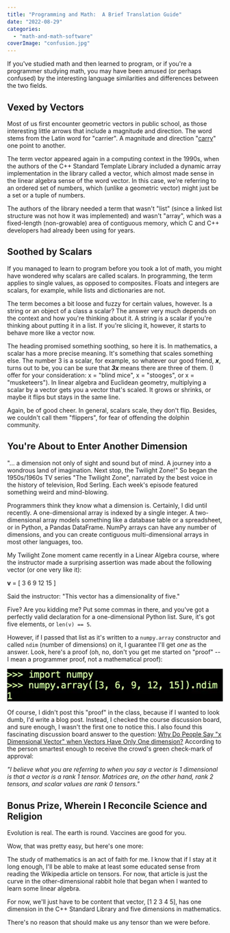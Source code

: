 ```yaml
---
title: "Programming and Math:  A Brief Translation Guide"
date: "2022-08-29"
categories: 
  - "math-and-math-software"
coverImage: "confusion.jpg"
---
```


If you've studied math and then learned to program, or if you're a programmer studying math, you may have been amused (or perhaps confused) by the interesting language similarities and differences between the two fields.

## Vexed by Vectors

Most of us first encounter geometric vectors in public school, as those interesting little arrows that include a magnitude and direction. The word stems from the Latin word for "carrier". A magnitude and direction "[carry](https://en.wikipedia.org/wiki/Euclidean_vector)" one point to another.

The term vector appeared again in a computing context in the 1990s, when the authors of the C++ Standard Template Library included a dynamic array implementation in the library called a vector, which almost made sense in the linear algebra sense of the word vector. In this case, we're referring to an ordered set of numbers, which (unlike a geometric vector) might just be a set or a tuple of numbers.

The authors of the library needed a term that wasn't "list" (since a linked list structure was not how it was implemented) and wasn't "array", which was a fixed-length (non-growable) area of contiguous memory, which C and C++ developers had already been using for years.

## Soothed by Scalars

If you managed to learn to program before you took a lot of math, you might have wondered why scalars are called scalars. In programming, the term applies to single values, as opposed to composites. Floats and integers are scalars, for example, while lists and dictionaries are not.

The term becomes a bit loose and fuzzy for certain values, however. Is a string or an object of a class a scalar? The answer very much depends on the context and how you're thinking about it. A string is a scalar if you're thinking about putting it in a list. If you're slicing it, however, it starts to behave more like a vector now.

The heading promised something soothing, so here it is. In mathematics, a scalar has a more precise meaning. It's something that scales something else. The number 3 is a scalar, for example, so whatever our good friend, **_x_**, turns out to be, you can be sure that **_3x_** means there are three of them. (I offer for your consideration: x = "blind mice", x = "stooges", or x = "musketeers"). In linear algebra and Euclidean geometry, multiplying a scalar by a vector gets you a vector that's scaled. It grows or shrinks, or maybe it flips but stays in the same line.

Again, be of good cheer. In general, scalars scale, they don't flip. Besides, we couldn't call them "flippers", for fear of offending the dolphin community.

## You're About to Enter Another Dimension

"... a dimension not only of sight and sound but of mind. A journey into a wondrous land of imagination. Next stop, the Twilight Zone!" So began the 1950s/1960s TV series "The Twilight Zone", narrated by the best voice in the history of television, Rod Serling. Each week's episode featured something weird and mind-blowing.

Programmers think they know what a dimension is. Certainly, I did until recently. A one-dimensional array is indexed by a single integer. A two-dimensional array models something like a database table or a spreadsheet, or in Python, a Pandas DataFrame. NumPy arrays can have any number of dimensions, and you can create contiguous multi-dimensional arrays in most other languages, too.

My Twilight Zone moment came recently in a Linear Algebra course, where the instructor made a surprising assertion was made about the following vector (or one very like it):

**v** = \[ 3 6 9 12 15 \]

Said the instructor: "This vector has a dimensionality of five."

Five? Are you kidding me? Put some commas in there, and you've got a perfectly valid declaration for a one-dimensional Python list. Sure, it's got five elements, or `len(v) == 5`.

However, if I passed that list as it's written to a `numpy.array` constructor and called `ndim` (number of dimensions) on it, I guarantee I'll get _one_ as the answer. Look, here's a proof (oh, no, don't you get me started on "proof" -- I mean a programmer proof, not a mathematical proof):

![](images/image-48.png)

Of course, I didn't post this "proof" in the class, because if I wanted to look dumb, I'd write a blog post. Instead, I checked the course discussion board, and sure enough, I wasn't the first one to notice this. I also found this fascinating discussion board answer to the question: [Why Do People Say "x Dimensional Vector" when Vectors Have Only One dimension?](https://math.stackexchange.com/questions/2152360/why-do-people-say-x-dimensional-vector-when-vectors-have-only-one-dimension) According to the person smartest enough to receive the crowd's green check-mark of approval:

_"I believe what you are referring to when you say a vector is 1 dimensional is that a vector is a rank 1 tensor. Matrices are, on the other hand, rank 2 tensors, and scalar values are rank 0 tensors."_

## Bonus Prize, Wherein I Reconcile Science and Religion

Evolution is real. The earth is round. Vaccines are good for you.

Wow, that was pretty easy, but here's one more:

The study of mathematics is an act of faith for me. I know that if I stay at it long enough, I'll be able to make at least some educated sense from reading the Wikipedia article on tensors. For now, that article is just the curve in the other-dimensional rabbit hole that began when I wanted to learn some linear algebra.

For now, we'll just have to be content that vector, \[1 2 3 4 5\], has one dimension in the C++ Standard Library and five dimensions in mathematics.  
  
There's no reason that should make us any tensor than we were before.
